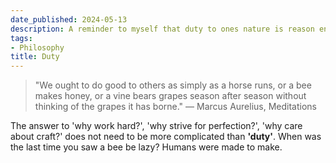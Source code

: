 ```yaml
---
date_published: 2024-05-13
description: A reminder to myself that duty to ones nature is reason enough
tags:
- Philosophy
title: Duty
---
```


> "We ought to do good to others as simply as a horse runs, or a bee makes honey, or a vine bears grapes season after season without thinking of the grapes it has borne." — Marcus Aurelius, Meditations

The answer to 'why work hard?', 'why strive for perfection?', 'why care about craft?' does not need to be more complicated than **'duty'**. When was the last time you saw a bee be lazy? Humans were made to make.